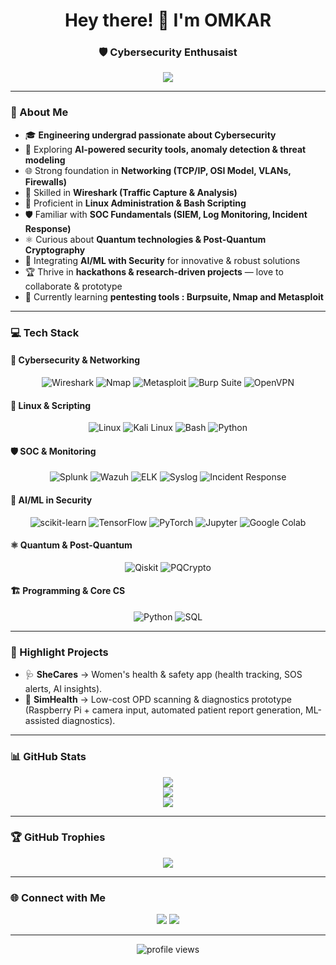 <h1 align="center">Hey there! 👋 I'm OMKAR</h1>
<h3 align="center">🛡️ Cybersecurity Enthusaist </h3>

<p align="center">
  <img src="https://readme-typing-svg.herokuapp.com?font=Fira+Code&size=21&duration=3000&pause=1000&center=true&vCenter=true&width=520&lines=Passionate+about+Cybersecurity;AI+%2B+ML+for+Secure+Systems;Exploring+Quantum+Technologies;Always+Learning+%26+Building;❤️Hackathons+%26+Research+Projects"/>
</p>

---

### 🧠 About Me

- 🎓 **Engineering undergrad passionate about Cybersecurity**
- 🔐 Exploring **AI-powered security tools, anomaly detection & threat modeling**
- 🌐 Strong foundation in **Networking (TCP/IP, OSI Model, VLANs, Firewalls)**
- 📡 Skilled in **Wireshark (Traffic Capture & Analysis)**
- 🐧 Proficient in **Linux Administration & Bash Scripting**
- 🛡️ Familiar with **SOC Fundamentals (SIEM, Log Monitoring, Incident Response)**
- ⚛️ Curious about **Quantum technologies & Post-Quantum Cryptography**
- 🤖 Integrating **AI/ML with Security** for innovative & robust solutions
- 🏆 Thrive in **hackathons & research-driven projects** — love to collaborate & prototype
- 🌱 Currently learning **pentesting tools : Burpsuite, Nmap and Metasploit**

---

### 💻 Tech Stack

#### 🔐 Cybersecurity & Networking
<div align="center">

![Wireshark](https://img.shields.io/badge/Wireshark-1679A7?style=for-the-badge&logo=wireshark&logoColor=white)
![Nmap](https://img.shields.io/badge/Nmap-005C9C?style=for-the-badge&logo=nmap&logoColor=white)
![Metasploit](https://img.shields.io/badge/Metasploit-272822?style=for-the-badge&logo=metasploit&logoColor=blue)
![Burp Suite](https://img.shields.io/badge/Burp%20Suite-FF6633?style=for-the-badge&logo=burpsuite&logoColor=white)
![OpenVPN](https://img.shields.io/badge/OpenVPN-EA7E20?style=for-the-badge&logo=openvpn&logoColor=white)

</div>

#### 🐧 Linux & Scripting
<div align="center">

![Linux](https://img.shields.io/badge/Linux-FCC624?style=for-the-badge&logo=linux&logoColor=black)
![Kali Linux](https://img.shields.io/badge/Kali%20Linux-557C94?style=for-the-badge&logo=kalilinux&logoColor=white)
![Bash](https://img.shields.io/badge/Bash-4EAA25?style=for-the-badge&logo=gnubash&logoColor=white)
![Python](https://img.shields.io/badge/Python-3776AB?style=for-the-badge&logo=python&logoColor=white)

</div>

#### 🛡️ SOC & Monitoring
<div align="center">

![Splunk](https://img.shields.io/badge/Splunk-000000?style=for-the-badge&logo=splunk&logoColor=white)
![Wazuh](https://img.shields.io/badge/Wazuh-0061A5?style=for-the-badge)
![ELK](https://img.shields.io/badge/ELK-005571?style=for-the-badge&logo=elastic&logoColor=white)
![Syslog](https://img.shields.io/badge/Syslog-FFCC00?style=for-the-badge)
![Incident Response](https://img.shields.io/badge/Incident%20Response-CC0000?style=for-the-badge)

</div>

#### 🤖 AI/ML in Security
<div align="center">

![scikit-learn](https://img.shields.io/badge/scikit--learn-F7931E?style=for-the-badge&logo=scikit-learn&logoColor=white)
![TensorFlow](https://img.shields.io/badge/TensorFlow-FF6F00?style=for-the-badge&logo=tensorflow&logoColor=white)
![PyTorch](https://img.shields.io/badge/PyTorch-EE4C2C?style=for-the-badge&logo=pytorch&logoColor=white)
![Jupyter](https://img.shields.io/badge/Jupyter-F37626?style=for-the-badge&logo=jupyter&logoColor=white)
![Google Colab](https://img.shields.io/badge/Colab-F9AB00?style=for-the-badge&logo=googlecolab&logoColor=white)

</div>

#### ⚛️ Quantum & Post-Quantum
<div align="center">

![Qiskit](https://img.shields.io/badge/Qiskit-6929C4?style=for-the-badge&logo=qiskit&logoColor=white)
![PQCrypto](https://img.shields.io/badge/PQCrypto-FF5733?style=for-the-badge)

</div>


#### 🏗️ Programming & Core CS
<div align="center">

![Python](https://img.shields.io/badge/Python-3776AB?style=for-the-badge&logo=python&logoColor=white)
![SQL](https://img.shields.io/badge/SQL-336791?style=for-the-badge&logo=postgresql&logoColor=white)

</div>

---

### 🚀 Highlight Projects

- 🩺 **SheCares** → Women's health & safety app (health tracking, SOS alerts, AI insights).
- 🏥 **SimHealth** → Low-cost OPD scanning & diagnostics prototype (Raspberry Pi + camera input, automated patient report generation, ML-assisted diagnostics).

---

### 📊 GitHub Stats

<div align="center">

<a href="https://github.com/omkarputti">
  <img src="https://streak-stats.demolab.com?user=Sambhaji-Patil&theme=tokyonight&hide_border=true&date_format=M%20j%5B%2C%20Y%5D"/>
</a>
<br/>
<a href="https://github.com/omkarputti">
  <img src="https://github-readme-stats.vercel.app/api?username=Sambhaji-Patil&show_icons=true&theme=radical&hide_border=true"/>
</a>
<br/>
<a href="https://github.com/omkarputti">
  <img src="https://github-readme-stats.vercel.app/api/top-langs/?username=Sambhaji-Patil&layout=compact&theme=radical&hide_border=true"/>
</a>

</div>

---

### 🏆 GitHub Trophies

<p align="center">
  <img src="https://github-profile-trophy.vercel.app/?username=OmkarPutti&theme=radical&no-frame=true&row=1&margin-w=10&margin-h=10" />
</p>

---

### 🌐 Connect with Me

<p align="center">
  <a href="omkarputti@zohomail.in"><img src="https://img.shields.io/badge/Gmail-D14836?style=for-the-badge&logo=gmail&logoColor=white"></a>
  <a href="https://www.linkedin.com/in/omkarputti/"><img src="https://img.shields.io/badge/LinkedIn-0077B5?style=for-the-badge&logo=linkedin&logoColor=white"></a>
</p>

---

<p align="center">
  <img src="https://komarev.com/ghpvc/?username=OmkarPutti&label=Profile%20views&color=0e75b6&style=flat" alt="profile views"/>
</p>
